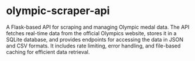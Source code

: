 # olympic-scraper-api
A Flask-based API for scraping and managing Olympic medal data. The API fetches real-time data from the official Olympics website, stores it in a SQLite database, and provides endpoints for accessing the data in JSON and CSV formats. It includes rate limiting, error handling, and file-based caching for efficient data retrieval. 
